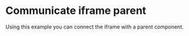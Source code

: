 # Communicate iframe parent

Using this example you can connect the iframe with a parent component.
